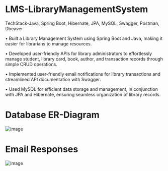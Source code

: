 # LMS-LibraryManagementSystem

TechStack-Java, Spring Boot, Hibernate, JPA, MySQL, Swagger, Postman, Dbeaver

• Built a Library Management System using Spring Boot and Java, making
it easier for librarians to manage resources.

• Developed user-friendly APIs for library administrators to effortlessly
manage student, library card, book, author, and transaction records
through simple CRUD operations.

• Implemented user-friendly email notifications for library transactions
and streamlined API documentation with Swagger.

• Used MySQL for efficient data storage and management, in conjunction
with JPA and Hibernate, ensuring seamless organization of library
records.

# Database ER-Diagram
![image](https://github.com/Shivraj42/LMS-LibraryManagementSystem/assets/133359705/41140bce-2337-4cac-85c5-49011170fbdf)



# Email Responses
![image](https://github.com/Shivraj42/LMS-LibraryManagementSystem/assets/133359705/a1d78730-7700-482e-a55e-bca62bcb3471)
